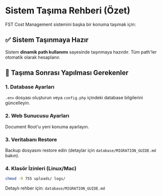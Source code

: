 # Sistem Taşıma Rehberi (Özet)

FST Cost Management sistemini başka bir konuma taşımak için:

## ✅ Sistem Taşınmaya Hazır

Sistem **dinamik path kullanımı** sayesinde taşınmaya hazırdır. Tüm path'ler otomatik olarak hesaplanır.

## 📝 Taşıma Sonrası Yapılması Gerekenler

### 1. Database Ayarları
`.env` dosyası oluşturun veya `config.php` içindeki database bilgilerini güncelleyin.

### 2. Web Sunucusu Ayarları
Document Root'u yeni konuma ayarlayın.

### 3. Veritabanı Restore
Backup dosyasını restore edin (detaylar için `database/MIGRATION_GUIDE.md` bakın).

### 4. Klasör İzinleri (Linux/Mac)
```bash
chmod -R 755 uploads/ logs/
```

Detaylı rehber için: `database/MIGRATION_GUIDE.md`

